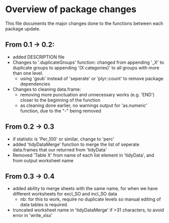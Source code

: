 # Overview of package changes
This file documents the major changes done to the functions between each package
update.

## From 0.1 -> 0.2:

* added DESCRIPTION file
* Changes to '.duplicateGroups' function: changed from appending '_X' to duplicate groups to appending '(X categories)' to all groups with more than one level.
    * using 'gsub' instead of 'seperate' or 'plyr::count' to remove package dependencies
* Changes to cleaning data.frame:
    * removing more punctuation and unnecessary works (e.g. 'END') closer to the
    beginning of the function
    * as cleaning done earlier, no warnings output for 'as.numeric' function, due to
    the "-" being removed

## From 0.2 -> 0.3

* if statistic is 'Per_100' or similar, change to 'perc'
* added 'tidyDataMerge' function to merge the list of seperate data.frames that our
returned from 'tidyData'
* Removed 'Table X' from name of each list element in 'tidyData', and from output worksheet
name

## From 0.3 -> 0.4
* added ability to merge sheets with the same name, for when we have different
worksheets for excl_SO and incl_SO data
    * nb: for this to work, require no duplicate levels so manual editing of data
    tables is required.
* truncated worksheet name in 'tidyDataMerge' if >31 characters, to avoid error in 'write_xlsx'
